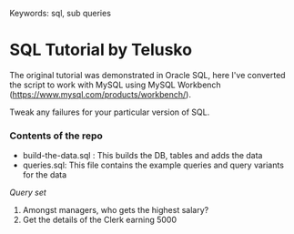 Keywords: sql, sub queries

# SQL Tutorial by Telusko

The original tutorial was demonstrated in Oracle SQL, 
here I've converted the script to work with MySQL using MySQL Workbench (https://www.mysql.com/products/workbench/).

Tweak any failures for your particular version of SQL.

### Contents of the repo
* build-the-data.sql : This builds the DB, tables and adds the data
* queries.sql: This file contains the example queries and query variants for the data

*Query set*
 1) Amongst managers, who gets the highest salary?
 2) Get the details of the Clerk earning 5000
